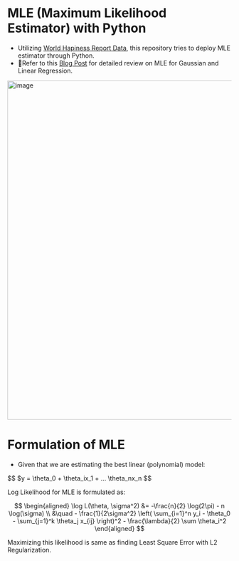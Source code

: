 # MLE (Maximum Likelihood Estimator) with Python 

* Utilizing [World Hapiness Report Data](https://worldhappiness.report/data/), this repository tries to deploy MLE estimator through Python.
* 🔗Refer to this [Blog Post](https://ethhong.github.io/statistics/datascience/2024/08/10/Reviewing-MLE-(Maximum-Liklihood-Estimator).html) for detailed review on MLE for Gaussian and Linear Regression.

<img width="762" alt="image" src="https://github.com/user-attachments/assets/2cb09692-865c-4c83-bf8f-8104d768b584">

# Formulation of MLE
* Given that we are estimating the best linear (polynomial) model:

$$
$y = \theta_0 + \theta_ix_1 + ... \theta_nx_n
$$

Log Likelihood for MLE is formulated as: 

$$
\begin{aligned}
\log L(\theta, \sigma^2) &= -\frac{n}{2} \log(2\pi) - n \log(\sigma) \\
&\quad - \frac{1}{2\sigma^2} \left( \sum_{i=1}^n y_i - \theta_0 - \sum_{j=1}^k \theta_j x_{ij} \right)^2 - \frac{\lambda}{2} \sum \theta_i^2
\end{aligned}
$$

Maximizing this likelihood is same as finding Least Square Error with L2 Regularization.
